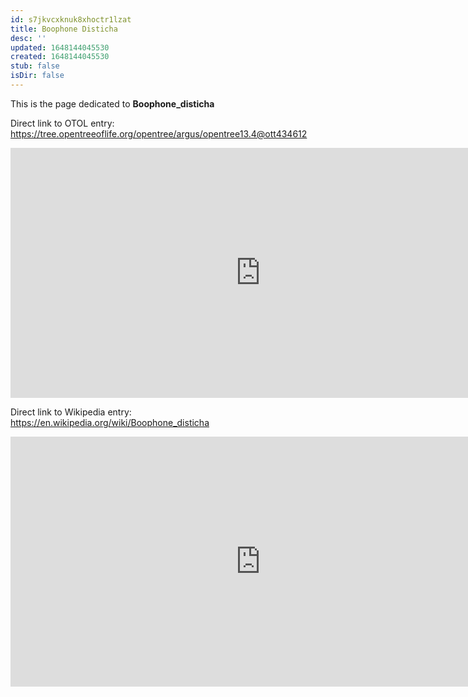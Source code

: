 ```yaml
---
id: s7jkvcxknuk8xhoctr1lzat
title: Boophone Disticha
desc: ''
updated: 1648144045530
created: 1648144045530
stub: false
isDir: false
---
```

This is the page dedicated to **Boophone_disticha**


Direct link to OTOL entry: https://tree.opentreeoflife.org/opentree/argus/opentree13.4@ott434612



<html>
    <body>
    <iframe src="https://tree.opentreeoflife.org/opentree/argus/opentree13.4@ott434612"
    width="800" height="400" frameborder="0" allowfullscreen> </iframe>
    </body>
</html>
    


Direct link to Wikipedia entry: https://en.wikipedia.org/wiki/Boophone_disticha



<html>
    <body>
    <iframe src="https://en.wikipedia.org/wiki/Boophone_disticha"
    width="800" height="400" frameborder="0" allowfullscreen> </iframe>
    </body>
</html>
    
